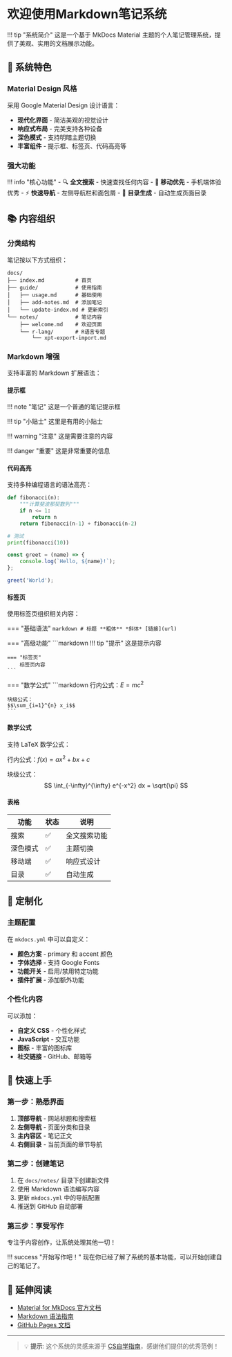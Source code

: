 # 欢迎使用Markdown笔记系统

!!! tip "系统简介"
    这是一个基于 MkDocs Material 主题的个人笔记管理系统，提供了美观、实用的文档展示功能。

## 🌟 系统特色

### Material Design 风格

采用 Google Material Design 设计语言：

- **现代化界面** - 简洁美观的视觉设计
- **响应式布局** - 完美支持各种设备
- **深色模式** - 支持明暗主题切换
- **丰富组件** - 提示框、标签页、代码高亮等

### 强大功能

!!! info "核心功能"
    - 🔍 **全文搜索** - 快速查找任何内容
    - 📱 **移动优先** - 手机端体验优秀
    - ⚡ **快速导航** - 左侧导航栏和面包屑
    - 🎯 **目录生成** - 自动生成页面目录

## 📚 内容组织

### 分类结构

笔记按以下方式组织：

```
docs/
├── index.md          # 首页
├── guide/            # 使用指南
│   ├── usage.md      # 基础使用
│   ├── add-notes.md  # 添加笔记
│   └── update-index.md # 更新索引
└── notes/            # 笔记内容
    ├── welcome.md    # 欢迎页面
    └── r-lang/       # R语言专题
        └── xpt-export-import.md
```

### Markdown 增强

支持丰富的 Markdown 扩展语法：

#### 提示框

!!! note "笔记"
    这是一个普通的笔记提示框

!!! tip "小贴士"
    这里是有用的小贴士

!!! warning "注意"
    这是需要注意的内容

!!! danger "重要"
    这是非常重要的信息

#### 代码高亮

支持多种编程语言的语法高亮：

```python title="Python 示例"
def fibonacci(n):
    """计算斐波那契数列"""
    if n <= 1:
        return n
    return fibonacci(n-1) + fibonacci(n-2)

# 测试
print(fibonacci(10))
```

```javascript title="JavaScript 示例"
const greet = (name) => {
    console.log(`Hello, ${name}!`);
};

greet('World');
```

#### 标签页

使用标签页组织相关内容：

=== "基础语法"
    ```markdown
    # 标题
    **粗体** *斜体*
    [链接](url)
    ```

=== "高级功能"
    ```markdown
    !!! tip "提示"
        这是提示内容
    
    === "标签页"
        标签页内容
    ```

=== "数学公式"
    ```markdown
    行内公式：$E = mc^2$
    
    块级公式：
    $$\sum_{i=1}^{n} x_i$$
    ```

#### 数学公式

支持 LaTeX 数学公式：

行内公式：$f(x) = ax^2 + bx + c$

块级公式：
$$
\int_{-\infty}^{\infty} e^{-x^2} dx = \sqrt{\pi}
$$

#### 表格

| 功能 | 状态 | 说明 |
|------|------|------|
| 搜索 | ✅ | 全文搜索功能 |
| 深色模式 | ✅ | 主题切换 |
| 移动端 | ✅ | 响应式设计 |
| 目录 | ✅ | 自动生成 |

## 🎨 定制化

### 主题配置

在 `mkdocs.yml` 中可以自定义：

- **颜色方案** - primary 和 accent 颜色
- **字体选择** - 支持 Google Fonts
- **功能开关** - 启用/禁用特定功能
- **插件扩展** - 添加额外功能

### 个性化内容

可以添加：

- **自定义 CSS** - 个性化样式
- **JavaScript** - 交互功能
- **图标** - 丰富的图标库
- **社交链接** - GitHub、邮箱等

## 🚀 快速上手

### 第一步：熟悉界面

1. **顶部导航** - 网站标题和搜索框
2. **左侧导航** - 页面分类和目录
3. **主内容区** - 笔记正文
4. **右侧目录** - 当前页面的章节导航

### 第二步：创建笔记

1. 在 `docs/notes/` 目录下创建新文件
2. 使用 Markdown 语法编写内容
3. 更新 `mkdocs.yml` 中的导航配置
4. 推送到 GitHub 自动部署

### 第三步：享受写作

专注于内容创作，让系统处理其他一切！

!!! success "开始写作吧！"
    现在你已经了解了系统的基本功能，可以开始创建自己的笔记了。

## 📖 延伸阅读

- [Material for MkDocs 官方文档](https://squidfunk.github.io/mkdocs-material/)
- [Markdown 语法指南](https://www.markdownguide.org/)
- [GitHub Pages 文档](https://docs.github.com/en/pages)

---

> 💡 **提示**: 这个系统的灵感来源于 [CS自学指南](https://csdiy.wiki/)，感谢他们提供的优秀范例！ 